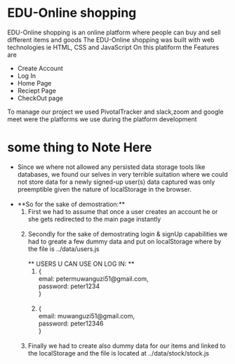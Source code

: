 # EDU-Online shopping

EDU-Online shopping is an online platform where people can buy and
sell different items and goods
 The EDU-Online shopping was built with web technologies ie HTML, CSS and JavaScript
On this platiform the Features are
  <ul>
    <li>Create Account</li>
    <li>Log In</li>
    <li>Home Page</li>
   <li>Reciept Page</li>
    <li>CheckOut page</li>
  </ul>
  
  To manage our project we used PivotalTracker and slack,zoom and google meet were the platforms we use during the platform development
  
# some thing to Note Here
<ul>
 <li>Since we where not allowed any persisted data storage tools like databases, we found our selves in very terrible suitation where we could not store 
      data for a newly signed-up user(s) data captured was only preemptible given the nature of localStorage in the browser. 
 </li><br>
 <li>  **So for the sake of demostration:** <br>
     <ol>
      <li> First we had to assume that once a user creates an account he or she gets redirected to the main page instantly
      </li><br>
      <li> Secondly for the sake of demostrating login & signUp capabilities we had to greate a few dummy data and put on localStorage where by the file is 
           ../data/users.js<br>
           <br>
           ** USERS U CAN USE ON LOG IN: ** <br>
          <ol>
            <li> 
               {<br>
                   emal: petermuwanguzi51@gmail.com, <br>
                   password: peter1234 <br>
               }
            </li>
           <br>
           <li>
              {<br>
                   email: muwanguzi51@gmail.com, <br>
                   password: peter12346<br>
              }
           </li>
           <br>
          </ol>
      </li>
      <li>Finally we had to create also dummy data for our items and linked to the localStorage and the file is located at ../data/stock/stock.js
      </li>
     </ol>
   
 </li>
</ul>
